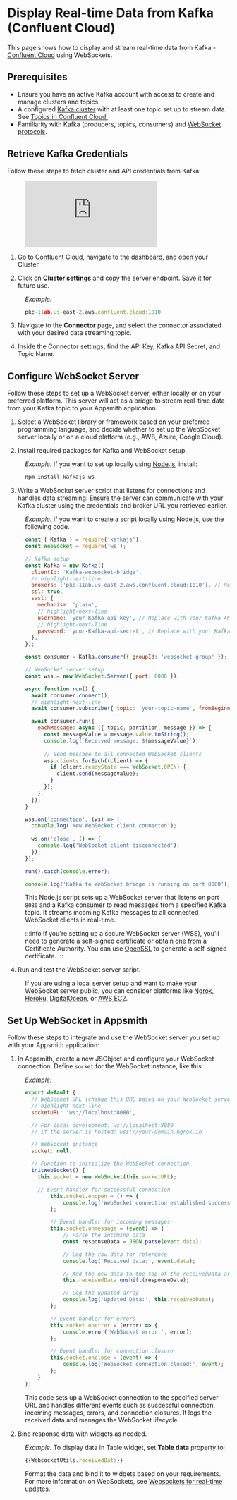 # Display Real-time Data from Kafka (Confluent Cloud)

This page shows how to display and stream real-time data from Kafka - [Confluent Cloud](https://www.confluent.io/confluent-cloud/) using WebSockets. 


<ZoomImage
  src="/img/kafka-dash-30fps.gif" 
  alt=""
  caption=""
/> 

## Prerequisites

* Ensure you have an active Kafka account with access to create and manage clusters and topics.
* A configured [Kafka cluster](https://docs.confluent.io/cloud/current/get-started/index.html) with at least one topic set up to stream data. See [Topics in Confluent Cloud.](https://docs.confluent.io/cloud/current/client-apps/topics/manage.html)
* Familiarity with Kafka (producers, topics, consumers) and [WebSocket protocols](https://www.npmjs.com/package/Kafka-node).

## Retrieve Kafka Credentials

Follow these steps to fetch cluster and API credentials from Kafka:

<dd>

<div style={{ position: "relative", paddingBottom: "calc(50.520833333333336% + 41px)", height: "0", width: "100%" }}>
  <iframe src="https://demo.arcade.software/5iLQM1YQUugaAtMS1Mmc?embed" frameborder="0" loading="lazy" webkitallowfullscreen mozallowfullscreen allowfullscreen style={{ position: "absolute", top: "0", left: "0", width: "100%", height: "100%", colorScheme: "light" }} title="Appsmith | Connect Data">
  </iframe>
</div>

</dd>

1. Go to [Confluent Cloud](https://confluent.cloud/home), navigate to the dashboard, and open your Cluster.

2. Click on **Cluster settings** and copy the server endpoint. Save it for future use. 

<dd>

*Example:* 

```js
pkc-11ab.us-east-2.aws.confluent.cloud:1010
```

</dd>



3. Navigate to the **Connector** page, and select the connector associated with your desired data streaming topic.


4. Inside the Connector settings, find the API Key, Kafka API Secret, and Topic Name. 

<dd>

<dd>


<ZoomImage
  src="/img/kafka-topic.png" 
  alt=""
  caption=""
/> 
</dd>
</dd>





## Configure WebSocket Server

Follow these steps to set up a WebSocket server, either locally or on your preferred platform. This server will act as a bridge to stream real-time data from your Kafka topic to your Appsmith application.


1. Select a WebSocket library or framework based on your preferred programming language, and decide whether to set up the WebSocket server locally or on a cloud platform (e.g., AWS, Azure, Google Cloud).

2. Install required packages for Kafka and WebSocket setup.


<dd>

*Example:* If you want to set up locally using [Node.js](https://kafka.js.org/), install:

```js
npm install kafkajs ws
```

</dd>

3. Write a WebSocket server script that listens for connections and handles data streaming. Ensure the server can communicate with your Kafka cluster using the credentials and broker URL you retrieved earlier.

<dd>

*Example:* If you want to create a script locally using Node.js, use the following code.

```js
const { Kafka } = require('kafkajs');
const WebSocket = require('ws');

// Kafka setup
const Kafka = new Kafka({
  clientId: 'Kafka-websocket-bridge',
  // highlight-next-line
  brokers: ['pkc-11ab.us-east-2.aws.confluent.cloud:1010'], // Replace with your Kafka broker URL
  ssl: true,
  sasl: {
    mechanism: 'plain',
    // highlight-next-line
    username: 'your-Kafka-api-key', // Replace with your Kafka API key
    // highlight-next-line
    password: 'your-Kafka-api-secret', // Replace with your Kafka API secret
  },
});

const consumer = Kafka.consumer({ groupId: 'websocket-group' });

// WebSocket server setup
const wss = new WebSocket.Server({ port: 8080 });

async function run() {
  await consumer.connect();
  // highlight-next-line
  await consumer.subscribe({ topic: 'your-topic-name', fromBeginning: true }); // Replace with your Kafka topic name

  await consumer.run({
    eachMessage: async ({ topic, partition, message }) => {
      const messageValue = message.value.toString();
      console.log(`Received message: ${messageValue}`);
      
      // Send message to all connected WebSocket clients
      wss.clients.forEach((client) => {
        if (client.readyState === WebSocket.OPEN) {
          client.send(messageValue);
        }
      });
    },
  });
}

wss.on('connection', (ws) => {
  console.log('New WebSocket client connected');
  
  ws.on('close', () => {
    console.log('WebSocket client disconnected');
  });
});

run().catch(console.error);

console.log('Kafka to WebSocket bridge is running on port 8080');
```

This Node.js script sets up a WebSocket server that listens on port `8080` and a Kafka consumer to read messages from a specified Kafka topic. It streams incoming Kafka messages to all connected WebSocket clients in real-time.

:::info
If you're setting up a secure WebSocket server (WSS), you'll need to generate a self-signed certificate or obtain one from a Certificate Authority. You can use [OpenSSL](/getting-started/setup/instance-configuration/custom-domain#ssl-using-custom-certificate) to generate a self-signed certificate.
:::

</dd>

4. Run and test the WebSocket server script. 

<dd>

If you are using a local server setup and want to make your WebSocket server public, you can consider platforms like [Ngrok](https://ngrok.com/docs#websockets), [Heroku](https://devcenter.heroku.com/articles/websockets), [DigitalOcean](https://www.digitalocean.com/community/tutorials/nodejs-server-sent-events-build-realtime-app), or [AWS EC2](https://docs.aws.amazon.com/apigateway/latest/developerguide/apigateway-websocket-api-overview.html).






</dd>




## Set Up WebSocket in Appsmith

Follow these steps to integrate and use the WebSocket server you set up with your Appsmith application:

1. In Appsmith, create a new JSObject and configure your WebSocket connection. Define `socket` for the WebSocket instance, like this:

<dd>

*Example:*

```js
export default {
  // WebSocket URL (change this URL based on your WebSocket server)
  // highlight-next-line
  socketURL: 'ws://localhost:8080', 

  // For local development: ws://localhost:8080
  // If the server is hosted: wss://your-domain.ngrok.io

  // WebSocket instance
  socket: null,

  // Function to initialize the WebSocket connection
  initWebSocket() {
    this.socket = new WebSocket(this.socketURL);

	// Event handler for successful connection
		this.socket.onopen = () => {
			console.log('WebSocket connection established successfully');
		};

		// Event handler for incoming messages
		this.socket.onmessage = (event) => {
			// Parse the incoming data
			const responseData = JSON.parse(event.data);

			// Log the raw data for reference
			console.log('Received data:', event.data);

			// Add the new data to the top of the receivedData array
			this.receivedData.unshift(responseData);

			// Log the updated array
			console.log('Updated Data:', this.receivedData);
		};

		// Event handler for errors
		this.socket.onerror = (error) => {
			console.error('WebSocket error:', error);
		};

		// Event handler for connection closure
		this.socket.onclose = (event) => {
			console.log('WebSocket connection closed:', event);
		};
	}
};
```

This code sets up a WebSocket connection to the specified server URL and handles different events such as successful connection, incoming messages, errors, and connection closures. It logs the received data and manages the WebSocket lifecycle.


</dd>

2. Bind response data with widgets as needed.

<dd>

*Example:* To display data in Table widget, set **Table data** property to:


```js
{{WebsocketUtils.receivedData}}
```

Format the data and bind it to widgets based on your requirements. For more information on WebSockets, see [Websockets for real-time updates](/build-apps/how-to-guides/set-up-websockets).

</dd>


